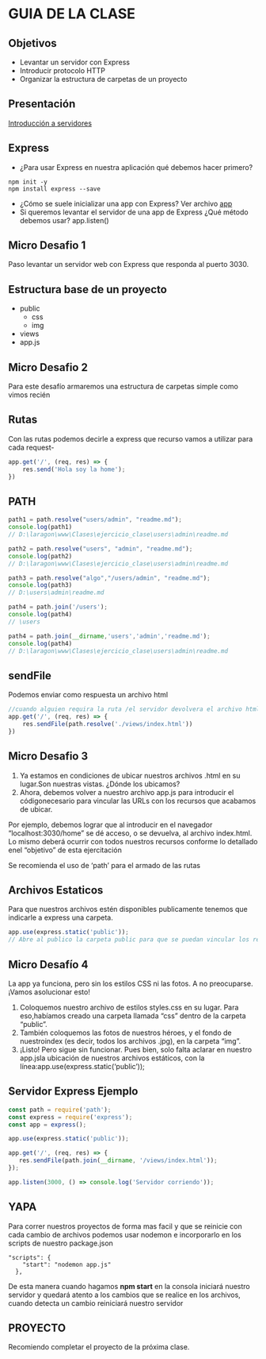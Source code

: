 # GUIA DE LA CLASE

## Objetivos
- Levantar un servidor con Express
- Introducir protocolo HTTP
- Organizar la estructura de carpetas de un proyecto

## Presentación
[Introducción a servidores](Introducción%20a%20servidores.pdf)

## Express
- ¿Para usar Express en nuestra aplicación qué debemos hacer primero?

```
npm init -y
npm install express --save
```
- ¿Cómo se suele inicializar una app con Express? Ver archivo [app](ejercitacion/app.js)
- Si queremos levantar el servidor de una app de Express ¿Qué método debemos usar? 
  app.listen()

## Micro Desafio 1
Paso levantar un servidor web con Express que responda al puerto 3030. 

## Estructura base de un proyecto

- public
  - css
  - img
- views
- app.js

## Micro Desafio 2
Para este desafío armaremos una estructura de carpetas simple como vimos recién

## Rutas
Con las rutas podemos decirle a express que recurso vamos a utilizar para cada request-
```js
app.get('/', (req, res) => {
	res.send('Hola soy la home');
})
```
## PATH
```js
path1 = path.resolve("users/admin", "readme.md"); 
console.log(path1) 
// D:\laragon\www\Clases\ejercicio_clase\users\admin\readme.md

path2 = path.resolve("users", "admin", "readme.md"); 
console.log(path2) 
// D:\laragon\www\Clases\ejercicio_clase\users\admin\readme.md

path3 = path.resolve("algo","/users/admin", "readme.md"); 
console.log(path3)
// D:\users\admin\readme.md

path4 = path.join('/users');
console.log(path4)
// \users

path4 = path.join(__dirname,'users','admin','readme.md');
console.log(path4)
// D:\laragon\www\Clases\ejercicio_clase\users\admin\readme.md
``` 

## sendFile
Podemos enviar como respuesta un archivo html
```js
//cuando alguien requira la ruta /el servidor devolvera el archivo html
app.get('/', (req, res) => {
	res.sendFile(path.resolve('./views/index.html'))
})
```

## Micro Desafio 3
1. Ya estamos en condiciones de ubicar nuestros archivos .html en su lugar.Son nuestras vistas. ¿Dónde los ubicamos?
2. Ahora, debemos volver a nuestro archivo app.js para introducir el códigonecesario para vincular las URLs con los recursos que acabamos de ubicar.

Por ejemplo, debemos lograr que al introducir en el navegador “localhost:3030/home” se dé acceso, o se devuelva, al archivo index.html. 
Lo mismo deberá ocurrir con todos nuestros recursos conforme lo detallado enel “objetivo” de esta ejercitación

Se recomienda el uso de ‘path’ para el armado de las rutas

## Archivos Estaticos
Para que nuestros archivos estén disponibles publicamente tenemos que indicarle a express una carpeta.
```js
app.use(express.static('public'));
// Abre al publico la carpeta public para que se puedan vincular los recursos estáticos
```
## Micro Desafío 4
La app ya funciona, pero sin los estilos CSS ni las fotos. A no preocuparse. ¡Vamos asolucionar esto!
1. Coloquemos nuestro archivo de estilos styles.css en su lugar. Para eso,habíamos creado una carpeta llamada “css” dentro de la carpeta “public”.
2. También coloquemos las fotos de nuestros héroes, y el fondo de nuestroindex (es decir, todos los archivos .jpg), en la carpeta “img”.
3. ¡Listo! Pero sigue sin funcionar. Pues bien, solo falta aclarar en nuestro app.jsla ubicación de nuestros archivos estáticos, con la línea:app.use(express.static(‘public’));


## Servidor Express Ejemplo
```js
const path = require('path');
const express = require('express');
const app = express();

app.use(express.static('public'));

app.get('/', (req, res) => {
   res.sendFile(path.join(__dirname, '/views/index.html'));
});

app.listen(3000, () => console.log('Servidor corriendo'));
```

## YAPA
Para correr nuestros proyectos de forma mas facil y que se reinicie con cada cambio de archivos podemos usar nodemon e incorporarlo en los scripts de nuestro package.json

```
"scripts": {
    "start": "nodemon app.js"
  },
```
De esta manera cuando hagamos **npm start** en la consola iniciará nuestro servidor y quedará atento a los cambios que se realice en los archivos, cuando detecta un cambio reiniciará nuestro servidor


## PROYECTO
Recomiendo completar el proyecto de la próxima clase.

